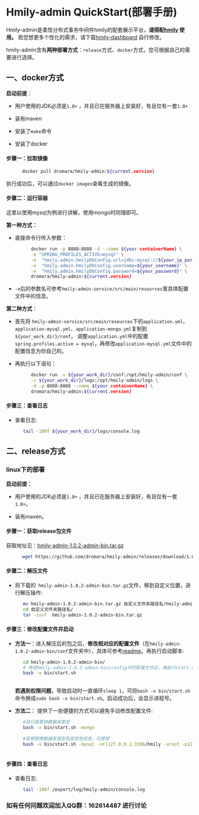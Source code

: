 
# Hmily-admin QuickStart(部署手册)
Hmily-admin是柔性分布式事务中间件hmily的配套展示平台，**请搭配[hmily](https://github.com/dromara/hmily) 使用。**
若您想更多个性化的需求，请下载[hmily-dashboard](https://github.com/dromara/hmily-dashboard) 自行修改。

hmily-admin含有**两种部署方式**：`release`方式、`docker`方式，您可根据自己的需要进行选择。

## 一、docker方式

**启动前提**：

- 用户使用的JDK必须是`1.8+` ，并且已在服务器上安装好，有且仅有一套`1.8+`

- 装有maven
- 安装了`make`命令
- 安装了docker

#### 步骤一：拉取镜像

```bash
      docker pull dromara/hmily-admin:${current.version}
```

执行成功后，可以通过`docker images`查看生成的镜像。

#### 步骤二：运行容器

这里以使用mysql为例进行讲解，使用mongo时同理即可。

**第一种方式：**

- 直接命令行传入参数：

  ```bash
        docker run -p 8888:8888 -d --name ${your containerName} \
        -e "SPRING_PROFILES_ACTIVE=mysql" \
        -e  "hmily.admin.hmilyDbConfig.url=jdbc:mysql://${your_ip_port}/hmily?useUnicode=true&characterEncoding=utf8" \
        -e  "hmily.admin.hmilyDbConfig.username=${your_username}" \
        -e  "hmily.admin.hmilyDbConfig.password=${your_password}" \
        dromara/hmily-admin:${current.version}
  ```

- `-e`后的参数名可参考`hmily-admin-service/src/main/resources`里具体配置文件中的信息。

**第二种方式**：

- 首先将 `hmily-admin-service/src/main/resources`下的`application.yml`、`application-mysql.yml`、`application-mongo.yml`复制到`${your_work_dir}/conf`， 调整`application.yml`中的配置`spring.profiles.active = mysql`，再修改`application-mysql.yml`文件中的配置信息为你自己的。

- 再执行以下语句：

  ```bash
        docker run -v ${your_work_dir}/conf:/opt/hmily-admin/conf \
        -v ${your_work_dir}/logs:/opt/hmily-admin/logs \
        -d -p 8888:8888 --name ${your containerName} \ 
        dromara/hmily-admin:${current.version}
  ```


####  步骤三：查看日志

* 查看日志:

  ```bash
     tail -100f ${your_work_dir}/logs/console.log 
  
  ```



## 二、release方式

### linux下的部署

**启动前提：**

- 用户使用的JDK必须是`1.8+` ，并且已在服务器上安装好，有且仅有一套`1.8+`。

- 装有maven。

#### 步骤一：获取release包文件

获取地址见：[hmily-admin-1.0.2-admin-bin.tar.gz](https://github.com/dromara/hmily-admin/releases/download/1.0.2/)

```bash
      wget https://github.com/dromara/hmily-admin/releases/download/1.0.2/hmily-admin-1.0.2-admin-bin.tar.gz
```



#### 步骤二：解压文件

* 将下载的` hmily-admin-1.0.2-admin-bin.tar.gz`文件，移到自定义位置，进行解压操作:

   ```bash
      mv hmily-admin-1.0.2-admin-bin.tar.gz 自定义文件夹路径名/hmily-admin-1.0.2-admin-bin.tar.gz
      cd 自定义文件夹路径名/
      tar -zxvf  hmily-admin-1.0.2-admin-bin.tar.gz 
   
   ```
#### 步骤三：修改配置文件并启动
* **方法一**：进入解压后的包之后，**修改相对应的配置文件**（在`hmily-admin-1.0.2-admin-bin/conf`文件夹中），具体可参考[readme](https://github.com/dromara/hmily-admin/blob/master/README.md)。再执行启动脚本:

   ```bash
      cd hmily-admin-1.0.2-admin-bin/
      # 修改hmily-admin-1.0.2-admin-bin/config中的配置文件后，再执行start.sh
      bash -x bin/start.sh
    
   ```
     **若遇到权限问题**，导致启动时一直循环`sleep 1`，可将`bash -x bin/start.sh`命令换成`sudo bash -x bin/start.sh`。启动成功后，会显示进程号。

* **方法二**： 提供了一些便捷的方式可以避免手动修改配置文件:

   ```bash
      #若只是更换数据库类型
      bash -x bin/start.sh -mongo
      
      #若想更换数据库类型及其其他信息，可使用
      bash -x bin/start.sh -mysql -url127.0.0.1:3306/hmily -uroot -p123456
      
   ```
#### 步骤四：查看日志
* 查看日志:
   ```bash
      tail -100f /export/log/hmily-admin/console.log 
   
   ```



### 如有任何问题欢迎加入QQ群：162614487 进行讨论
